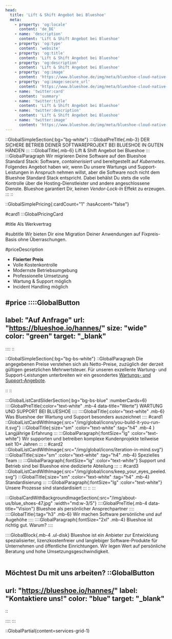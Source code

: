 ```yaml
---
head:
  title: 'Lift & Shift Angebot bei Blueshoe'
  meta:
    - property: 'og:locale'
      content: 'de_DE'
    - name: 'description'
      content: 'Lift & Shift Angebot bei Blueshoe'
    - property: 'og:type'
      content: 'website'
    - property: 'og:title'
      content: 'Lift & Shift Angebot bei Blueshoe'
    - property: 'og:description'
      content: 'Lift & Shift Angebot bei Blueshoe'
    - property: 'og:image'
      content: 'https://www.blueshoe.de/img/meta/blueshoe-cloud-native-devlopment.png'
    - property: 'og:image:secure_url'
      content: 'https://www.blueshoe.de/img/meta/blueshoe-cloud-native-devlopment.png'
    - name: 'twitter:card'
      content: 'summary'
    - name: 'twitter:title'
      content: 'Lift & Shift Angebot bei Blueshoe'
    - name: 'twitter:description'
      content: 'Lift & Shift Angebot bei Blueshoe'
    - name: 'twitter:image'
      content: 'https://www.blueshoe.de/img/meta/blueshoe-cloud-native-devlopment.png'
---
```


::GlobalSimpleSection{:bg="bg-white"}
:::GlobalPreTitle{.mb-3}
DER SICHERE BETRIEB DEINER SOFTWAREPROJEKT BEI BLUESHOE IN GUTEN HÄNDEN
:::
:::GlobalTitle{.mb-6}
Lift & Shift Angebot bei Blueshoe
:::
:::GlobalParagraph
Wir migrieren Deine Software auf den Blueshoe Standard Stack: Software, *containerisiert* und bereitgestellt auf *Kubernetes*. Folgendes Angebot haben wir, wenn Du unsere Wartungs und Support-Leistungen in Anspruch nehmen willst, aber die Software noch nicht dem Blueshoe Standard Stack entspricht. Dabei behälst Du stets die volle Kontrolle über die Hosting-Dienstleister und andere angeschlossene Dienste. Blueshoe garantiert Dir, keinen *Vendor-Lock-In* Effekt zu erzeugen. 
:::
::

::GlobalSimplePricing{:cardCount="1" :hasAccent="false"}

#card1
:::GlobalPricingCard

#title
Als Werkvertrag

#subtitle
Wir bieten Dir eine Migration Deiner Anwendungen auf Fixpreis-Basis ohne Überraschungen.

#priceDescription
- **Fixierter Preis**
- Volle Kostenkontrolle
- Modernste Betriebsumgebung
- Professionelle Umsetzung
- Wartung & Support möglich
- Incident Handling möglich

#price
::::GlobalButton
---
label: "Auf Anfrage" 
url: "https://blueshoe.io/hannes/" 
size: "wide" 
color: "green"
target: "_blank"
---
::::
::

::GlobalSimpleSection{:bg="bg-bs-white"}
::GlobalParagraph
Die angegebenen Preise verstehen sich als Netto-Preise, zuzüglich der derzeit gültigen gesetzlichen Mehrwertsteuer. Für unseren exzellente Wartung- und Support-Leistungen unterbreiten wir ein gesondertes [Wartungs- und Support-Angebote](/wartungsangebote/). 

::
::

<!--- Was ist enthalten --->
:::GlobalListCardSliderSection{:bg="bg-bs-blue" :numberCards=6}
::::GlobalPreTitle{:color="text-white" .mb-4 data-title="Werte"}
WARTUNG UND SUPPORT BEI BLUESHOE
::::
::::GlobalTitle{:color="text-white" .mb-6}
Was Blueshoe der Wartung und Support besonders auszeichnet
::::
#card1
::GlobalListCardWithImage{:src="/img/global/icons/you-build-it-you-run-it.svg"}
:::GlobalTitle{:size="sm" :color="text-white" :tag="h4" .mb-4 }
Langjährige Erfahrung
:::
:::GlobalParagraph{:fontSize="lg"  :color="text-white"}
Wir supporten und betreiben komplexe Kundenprojekte teilweise seit 10+ Jahren
:::
::
#card2
::GlobalListCardWithImage{:src="/img/global/icons/iteration-in-mind.svg"}
:::GlobalTitle{:size="sm" :color="text-white" :tag="h4" .mb-4}
Spezielles Team
:::
:::GlobalParagraph{:fontSize="lg"  :color="text-white"}
Support und Betrieb sind bei Blueshoe eine dedizierte Abteilung
:::
::
#card3
::GlobalListCardWithImage{:src="/img/global/icons/keep_your_eyes_peeled.svg"}
:::GlobalTitle{:size="sm" :color="text-white" :tag="h4" .mb-4}
Standardisierung
:::
:::GlobalParagraph{:fontSize="lg"  :color="text-white"}
Unsere Prozesse sind standardisiert
:::
::
:::

<!--- persönlicher Kontakt --->
:::GlobalCardWithBackgroundImageSection{:src="/img/about-us/blue_shoes-47.jpg" :width="md:w-3/5"}
::::GlobalPreTitle{.mb-4 data-title="Vision"}
Blueshoe als persönlicher Ansprechpartner
::::
::::GlobalTitle{:tag="h3" .mb-6}
Wir machen Software persönliche und auf Augehöhe
::::
::::GlobalParagraph{:fontSize="2xl" .mb-4}
Blueshoe ist richtig gut. Warum?
::::

::::GlobalBlock{.mb-4 .ul-disk}
Blueshoe ist ein Anbieter zur Entwicklung spezialisierter, lizenzkostenfreier und langlebiger Software-Produkte für Unternehmen und öffentliche Einrichtungen. Wir legen Wert auf persönliche Beratung und hohe Umsetzungsgeschwindigkeit.
<br/><br/>

Möchtest Du mit uns arbeiten?
::GlobalButton
---
url: "https://blueshoe.io/hannes/" 
label: "Kontaktiere uns!" 
color: "blue"
target: "_blank"
---
::

::::
:::

::GlobalPartial{content=services-grid-1}
